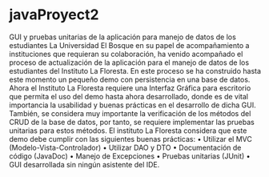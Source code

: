 # javaProyect2

GUI y pruebas unitarias de la aplicación para manejo de datos de los estudiantes
La Universidad El Bosque en su papel de acompañamiento a instituciones que requieran su colaboración, ha venido acompañado el proceso de actualización de la aplicación para el manejo de datos de los estudiantes del Instituto La Floresta. En este proceso se ha construido hasta este momento un pequeño demo con persistencia en una base de datos.
Ahora el Instituto La Floresta requiere una Interfaz Gráfica para escritorio que permita el uso del demo hasta ahora desarrollado, donde es de vital importancia la usabilidad y buenas prácticas en el desarrollo de dicha GUI. También, se considera muy importante la verificación de los métodos del CRUD de la base de datos, por tanto, se requiere implementar las pruebas unitarias para estos métodos.
El instituto La Floresta considera que este demo debe cumplir con las siguientes buenas prácticas:
• Utilizar el MVC (Modelo-Vista-Controlador)
• Utilizar DAO y DTO
• Documentación de código (JavaDoc)
• Manejo de Excepciones
• Pruebas unitarias (JUnit)
• GUI desarrollada sin ningún asistente del IDE.
